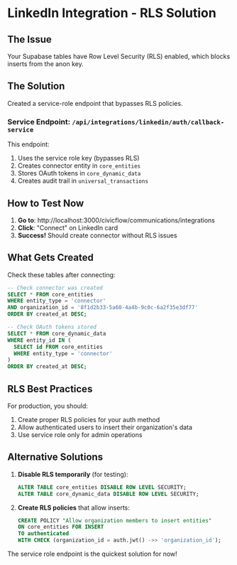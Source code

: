 # LinkedIn Integration - RLS Solution

## The Issue
Your Supabase tables have Row Level Security (RLS) enabled, which blocks inserts from the anon key.

## The Solution
Created a service-role endpoint that bypasses RLS policies.

### Service Endpoint: `/api/integrations/linkedin/auth/callback-service`

This endpoint:
1. Uses the service role key (bypasses RLS)
2. Creates connector entity in `core_entities`
3. Stores OAuth tokens in `core_dynamic_data`
4. Creates audit trail in `universal_transactions`

## How to Test Now

1. **Go to**: http://localhost:3000/civicflow/communications/integrations
2. **Click**: "Connect" on LinkedIn card
3. **Success!** Should create connector without RLS issues

## What Gets Created

Check these tables after connecting:
```sql
-- Check connector was created
SELECT * FROM core_entities 
WHERE entity_type = 'connector' 
AND organization_id = '8f1d2b33-5a60-4a4b-9c0c-6a2f35e3df77'
ORDER BY created_at DESC;

-- Check OAuth tokens stored
SELECT * FROM core_dynamic_data
WHERE entity_id IN (
  SELECT id FROM core_entities 
  WHERE entity_type = 'connector'
)
ORDER BY created_at DESC;
```

## RLS Best Practices

For production, you should:
1. Create proper RLS policies for your auth method
2. Allow authenticated users to insert their organization's data
3. Use service role only for admin operations

## Alternative Solutions

1. **Disable RLS temporarily** (for testing):
   ```sql
   ALTER TABLE core_entities DISABLE ROW LEVEL SECURITY;
   ALTER TABLE core_dynamic_data DISABLE ROW LEVEL SECURITY;
   ```

2. **Create RLS policies** that allow inserts:
   ```sql
   CREATE POLICY "Allow organization members to insert entities"
   ON core_entities FOR INSERT
   TO authenticated
   WITH CHECK (organization_id = auth.jwt() ->> 'organization_id');
   ```

The service role endpoint is the quickest solution for now!